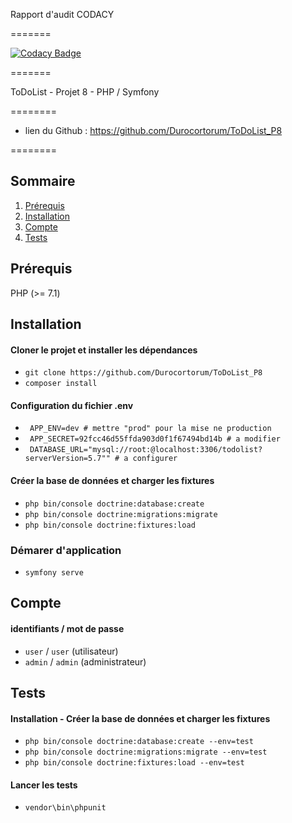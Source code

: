 
Rapport d'audit CODACY

=======

[![Codacy Badge](https://app.codacy.com/project/badge/Grade/f123315ddb804fb7bcef3e386f62a0b3)](https://www.codacy.com/gh/Durocortorum/ToDoList_P8/dashboard?utm_source=github.com&amp;utm_medium=referral&amp;utm_content=Durocortorum/ToDoList_P8&amp;utm_campaign=Badge_Grade)

=======

ToDoList - Projet 8 - PHP / Symfony

========

- lien du Github : https://github.com/Durocortorum/ToDoList_P8

========

## Sommaire

1. [Prérequis](#Prérequis)
2. [Installation](#Installation)
3. [Compte](#compte)
4. [Tests](#Tests)

## Prérequis

PHP (>= 7.1)

## Installation

#### Cloner le projet et installer les dépendances

- ```git clone https://github.com/Durocortorum/ToDoList_P8```
- ```composer install```


#### Configuration du fichier .env

- ``` APP_ENV=dev # mettre "prod" pour la mise ne production``` 
- ``` APP_SECRET=92fcc46d55ffda903d0f1f67494bd14b # a modifier```
- ``` DATABASE_URL="mysql://root:@localhost:3306/todolist?serverVersion=5.7"" # a configurer```

#### Créer la base de données et charger les fixtures

- ```php bin/console doctrine:database:create```
- ```php bin/console doctrine:migrations:migrate```
- ```php bin/console doctrine:fixtures:load```

### Démarer d'application

- ```symfony serve```

## Compte 

#### identifiants / mot de passe

- ```user``` / ```user``` (utilisateur)
- ```admin``` / ```admin``` (administrateur)

## Tests

#### Installation - Créer la base de données et charger les fixtures

- ```php bin/console doctrine:database:create --env=test```
- ```php bin/console doctrine:migrations:migrate --env=test```
- ```php bin/console doctrine:fixtures:load --env=test```

#### Lancer les tests

- ```vendor\bin\phpunit```

